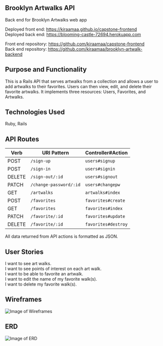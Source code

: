 ## Brooklyn Artwalks API

Back end for Brooklyn Artwalks web app<br>

Deployed front end: https://kiraamaa.github.io/capstone-frontend<br>
Deployed back end: https://blooming-castle-72694.herokuapp.com<br>

Front end repository: https://github.com/kiraamaa/capstone-frontend<br>
Back end repository: https://github.com/kiraamaa/brooklyn-artwalk-backend

## Purpose and Functionality

This is a Rails API that serves artwalks from a collection and allows a user to add artwalks to their favorites. Users can then view, edit, and delete their favorite artwalks. It implements three resources: Users, Favorites, and Artwalks.

## Technologies Used

Ruby, Rails

## API Routes

| Verb   | URI Pattern            | Controller#Action |
|--------|------------------------|-------------------|
| POST   | `/sign-up`             | `users#signup`    |
| POST   | `/sign-in`             | `users#signin`    |
| DELETE | `/sign-out/:id`        | `users#signout`   |
| PATCH  | `/change-password/:id` | `users#changepw`  |
| GET    | `/artwalks`            | `artwalks#index`  |
| POST   | `/favorites`           | `favorites#create` |
| GET    | `/favorites`           | `favorites#index`  |
| PATCH  | `/favorite/:id`        | `favorites#update`  |
| DELETE | `/favorite/:id`        | `favorites#destroy`|

All data returned from API actions is formatted as JSON.

## User Stories

I want to see art walks.<br>
I want to see points of interest on each art walk.<br>
I want to be able to favorite an artwalk.<br>
I want to edit the name of my favorite walk(s).<br>
I want to delete my favorite walk(s).<br>

## Wireframes

![Image of Wireframes](http://i.imgur.com/4k5Wk3M.jpg)

## ERD
![Image of ERD](http://i.imgur.com/VWKDbgo.png)
